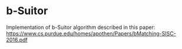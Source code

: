 # b-Suitor

Implementation of b-Suitor algorithm described in this paper: https://www.cs.purdue.edu/homes/apothen/Papers/bMatching-SISC-2016.pdf
